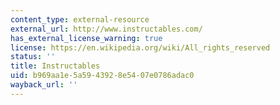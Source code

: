 ```yaml
---
content_type: external-resource
external_url: http://www.instructables.com/
has_external_license_warning: true
license: https://en.wikipedia.org/wiki/All_rights_reserved
status: ''
title: Instructables
uid: b969aa1e-5a59-4392-8e54-07e0786adac0
wayback_url: ''
---
```

